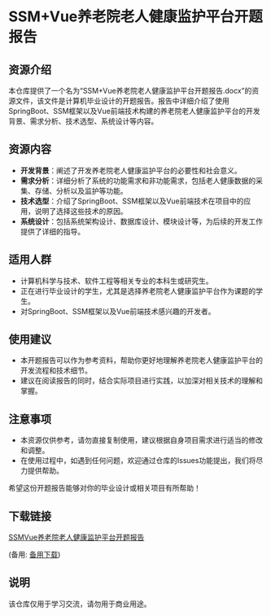 # SSM+Vue养老院老人健康监护平台开题报告

## 资源介绍

本仓库提供了一个名为“SSM+Vue养老院老人健康监护平台开题报告.docx”的资源文件，该文件是计算机毕业设计的开题报告。报告中详细介绍了使用SpringBoot、SSM框架以及Vue前端技术构建的养老院老人健康监护平台的开发背景、需求分析、技术选型、系统设计等内容。

## 资源内容

- **开发背景**：阐述了开发养老院老人健康监护平台的必要性和社会意义。
- **需求分析**：详细分析了系统的功能需求和非功能需求，包括老人健康数据的采集、存储、分析以及监护等功能。
- **技术选型**：介绍了SpringBoot、SSM框架以及Vue前端技术在项目中的应用，说明了选择这些技术的原因。
- **系统设计**：包括系统架构设计、数据库设计、模块设计等，为后续的开发工作提供了详细的指导。

## 适用人群

- 计算机科学与技术、软件工程等相关专业的本科生或研究生。
- 正在进行毕业设计的学生，尤其是选择养老院老人健康监护平台作为课题的学生。
- 对SpringBoot、SSM框架以及Vue前端技术感兴趣的开发者。

## 使用建议

- 本开题报告可以作为参考资料，帮助你更好地理解养老院老人健康监护平台的开发流程和技术细节。
- 建议在阅读报告的同时，结合实际项目进行实践，以加深对相关技术的理解和掌握。

## 注意事项

- 本资源仅供参考，请勿直接复制使用，建议根据自身项目需求进行适当的修改和调整。
- 在使用过程中，如遇到任何问题，欢迎通过仓库的Issues功能提出，我们将尽力提供帮助。

希望这份开题报告能够对你的毕业设计或相关项目有所帮助！

## 下载链接
[SSMVue养老院老人健康监护平台开题报告](https://pan.quark.cn/s/1bba13d39241) 

(备用: [备用下载](https://pan.baidu.com/s/1eidrzAd1t5_09K4vUu6Omw?pwd=1234))

## 说明

该仓库仅用于学习交流，请勿用于商业用途。
